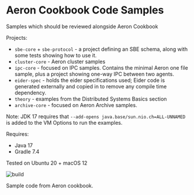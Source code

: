 # Aeron Cookbook Code Samples

Samples which should be reviewed alongside Aeron Cookbook

Projects:
- `sbe-core` + `sbe-protocol` - a project defining an SBE schema, along with some tests showing how to use it.
- `cluster-core` - Aeron cluster samples
- `ipc-core` - focused on IPC samples. Contains the minimal Aeron one file sample, plus a project showing one-way IPC between two agents.
- `eider-spec` - holds the eider specifications used; Eider code is generated externally and copied in to remove any compile time dependency.
- `theory` - examples from the Distributed Systems Basics section 
- `archive-core` - focused on Aeron Archive samples.

Note: JDK 17 requires that `--add-opens java.base/sun.nio.ch=ALL-UNNAMED` is added to the VM Options to run the examples.

Requires:
- Java 17
- Gradle 7.4

Tested on Ubuntu 20 + macOS 12

 ![build](https://github.com/eleventy7/aeron-cookbook-code/workflows/JavaCI/badge.svg)
 
Sample code from Aeron cookbook.
